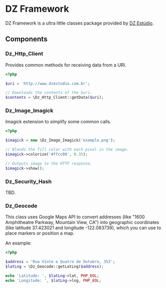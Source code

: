 DZ Framework
============

DZ Framework is a ultra little classes package provided by [DZ Estúdio](http://www.dzestudio.com.br).

Components
----------

### Dz\_Http\_Client

Provides common methods for receiving data from a URI.

``` php
<?php

$uri = 'http://www.dzestudio.com.br';

// Downloads the contents of the $uri.
$contents = \Dz_Http_Client::getData($uri);
```

### Dz\_Image\_Imagick

Imagick extension to simplify some common calls.

``` php
<?php

$imagick = new \Dz_Image_Imagick('example.png');

// Blends the fill color with each pixel in the image.
$imagick->colorize('#ffcc00', 0.35);

// Outputs image to the HTTP response.
$imagick->show();
```

### Dz\_Security\_Hash

TBD.

### Dz_Geocode

This class uses Google Maps API to convert addresses (like "1600 Amphitheatre Parkway, Mountain View, CA") into geographic coordinates (like latitude 37.423021 and longitude -122.083739), which you can use to place markers or position a map.

An example:

``` php
<?php

$address = 'Rua Vinte e Quatro de Outubro, 353';
$latLng = \Dz_Geocode::getLatLng($address);

echo 'Latitude: ', $latLng->lat, PHP_EOL;
echo 'Longitude: ', $latLng->lng, PHP_EOL;
```